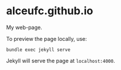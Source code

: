 alceufc.github.io
=================

My web-page.

To preview the page locally, use:

```
bundle exec jekyll serve
```

Jekyll will serve the page at `localhost:4000`.